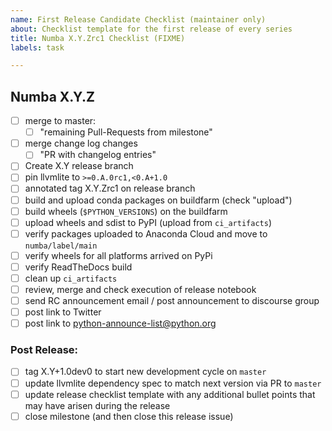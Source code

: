 ```yaml
---
name: First Release Candidate Checklist (maintainer only)
about: Checklist template for the first release of every series
title: Numba X.Y.Zrc1 Checklist (FIXME)
labels: task

---
```



## Numba X.Y.Z

* [ ] merge to master:
    - [ ] "remaining Pull-Requests from milestone"
* [ ] merge change log changes
    - [ ] "PR with changelog entries"
* [ ] Create X.Y release branch
* [ ] pin llvmlite to `>=0.A.0rc1,<0.A+1.0`
* [ ] annotated tag X.Y.Zrc1 on release branch
* [ ] build and upload conda packages on buildfarm (check "upload")
* [ ] build wheels (`$PYTHON_VERSIONS`) on the buildfarm
* [ ] upload wheels and sdist to PyPI (upload from `ci_artifacts`)
* [ ] verify packages uploaded to Anaconda Cloud and move to `numba/label/main`
* [ ] verify wheels for all platforms arrived on PyPi
* [ ] verify ReadTheDocs build
* [ ] clean up `ci_artifacts`
* [ ] review, merge and check execution of release notebook
* [ ] send RC announcement email / post announcement to discourse group
* [ ] post link to Twitter
* [ ] post link to python-announce-list@python.org

### Post Release:

* [ ] tag X.Y+1.0dev0 to start new development cycle on `master`
* [ ] update llvmlite dependency spec to match next version via PR to `master`
* [ ] update release checklist template with any additional bullet points that
      may have arisen during the release
* [ ] close milestone (and then close this release issue)
